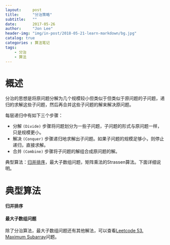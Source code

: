 ```yaml
---
layout:     post
title:      "分治策略"
subtitle:   ""
date:       2017-05-26
author:     "Jon Lee"
header-img: "img/in-post/2018-05-21-learn-markdown/bg.jpg"
catalog: true
categories : 算法笔记
tags:
    - 分治
    - 算法
---
```


# 概述
分治的思想是将原问题分解为几个规模较小但类似于但类似于原问题的子问题，递归的求解这些子问题，然后再合并这些子问题的解来解决原问题。

每层递归中有如下三个步骤：
- 分解 `(Divide)` 步骤将问题划分为一些子问题，子问题的形式与原问题一样，只是规模更小。
- 解决 `(Conquer)` 步骤递归地求解出子问题。如果子问题的规模足够小，则停止递归，直接求解。
- 合并 `(Combine)` 步骤将子问题的解组合成原问题的解。

典型算法：[归并排序]("")，最大子数组问题，矩阵乘法的Strassen算法。下面详细说明。

# 典型算法
#### 归并排序
#### 最大子数组问题

除了分治算法，最大子数组问题还有其他解法，可以查看[Leetcode 53. Maximum Subarray]("")问题。
